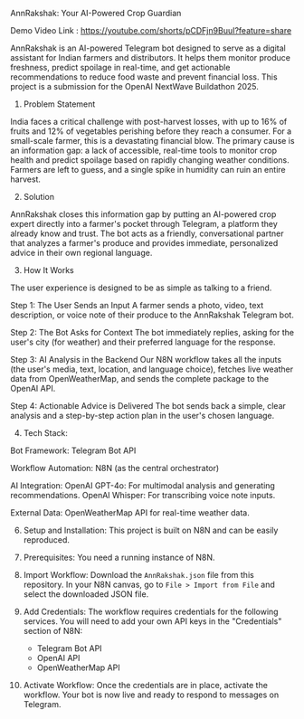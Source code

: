 AnnRakshak: Your AI-Powered Crop Guardian

Demo Video Link : https://youtube.com/shorts/pCDFjn9BuuI?feature=share

AnnRakshak is an AI-powered Telegram bot designed to serve as a digital assistant for Indian farmers and distributors. It helps them monitor produce freshness, predict spoilage in real-time, and get actionable recommendations to reduce food waste and prevent financial loss. This project is a submission for the OpenAI NextWave Buildathon 2025.

1. Problem Statement

India faces a critical challenge with post-harvest losses, with up to 16% of fruits and 12% of vegetables perishing before they reach a consumer. For a small-scale farmer, this is a devastating financial blow. The primary cause is an information gap: a lack of accessible, real-time tools to monitor crop health and predict spoilage based on rapidly changing weather conditions. Farmers are left to guess, and a single spike in humidity can ruin an entire harvest.

2. Solution

AnnRakshak closes this information gap by putting an AI-powered crop expert directly into a farmer's pocket through Telegram, a platform they already know and trust. The bot acts as a friendly, conversational partner that analyzes a farmer's produce and provides immediate, personalized advice in their own regional language.

3. How It Works

The user experience is designed to be as simple as talking to a friend.

Step 1: The User Sends an Input
A farmer sends a photo, video, text description, or voice note of their produce to the AnnRakshak Telegram bot.

Step 2: The Bot Asks for Context
The bot immediately replies, asking for the user's city (for weather) and their preferred language for the response.

Step 3: AI Analysis in the Backend
Our N8N workflow takes all the inputs (the user's media, text, location, and language choice), fetches live weather data from OpenWeatherMap, and sends the complete package to the OpenAI API.

Step 4: Actionable Advice is Delivered
The bot sends back a simple, clear analysis and a step-by-step action plan in the user's chosen language.

4. Tech Stack:
   
Bot Framework: Telegram Bot API

Workflow Automation: N8N (as the central orchestrator)

AI Integration:
OpenAI GPT-4o: For multimodal analysis and generating recommendations.
OpenAI Whisper: For transcribing voice note inputs.

External Data: OpenWeatherMap API for real-time weather data.

6. Setup and Installation:
This project is built on N8N and can be easily reproduced.

1. Prerequisites: You need a running instance of N8N.
2. Import Workflow: Download the `AnnRakshak.json` file from this repository. In your N8N canvas, go to `File > Import from File` and select the downloaded JSON file.
3. Add Credentials: The workflow requires credentials for the following services. You will need to add your own API keys in the "Credentials" section of N8N:
    *   Telegram Bot API
    *   OpenAI API
    *   OpenWeatherMap API
4.  Activate Workflow: Once the credentials are in place, activate the workflow. Your bot is now live and ready to respond to messages on Telegram.
